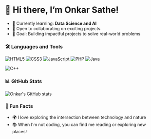 # 👋 Hi there, I’m Onkar Sathe!


- 🌱 Currently learning: **Data Science and AI**
- 👯 Open to collaborating on exciting projects
- 🎯 Goal: Building impactful projects to solve real-world problems

### 🛠 Languages and Tools
![HTML5](https://img.shields.io/badge/HTML5-E34F26?style=for-the-badge&logo=html5&logoColor=white)
![CSS3](https://img.shields.io/badge/CSS3-1572B6?style=for-the-badge&logo=css3&logoColor=white)
![JavaScript](https://img.shields.io/badge/JavaScript-F7DF1E?style=for-the-badge&logo=javascript&logoColor=black)
![PHP](https://img.shields.io/badge/PHP-777BB4?style=for-the-badge&logo=php&logoColor=white)
![Java](https://img.shields.io/badge/Java-ED8B00?style=for-the-badge&logo=java&logoColor=white)

![C++](https://img.shields.io/badge/C++-00599C?style=for-the-badge&logo=cplusplus&logoColor=white)


### 📊 GitHub Stats
![Onkar's GitHub stats](https://github-readme-stats.vercel.app/api?username=onkarsathe007&show_icons=true&theme=dark)

### 🎉 Fun Facts
- 🌍 I love exploring the intersection between technology and nature
- 📚 When I'm not coding, you can find me reading or exploring new places!
